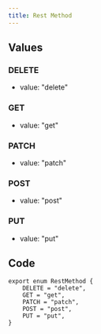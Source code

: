 ```yaml
---
title: Rest Method
---
```


## Values

### DELETE

-   value: "delete"

### GET

-   value: "get"

### PATCH

-   value: "patch"

### POST

-   value: "post"

### PUT

-   value: "put"

## Code

```
export enum RestMethod {
    DELETE = "delete",
    GET = "get",
    PATCH = "patch",
    POST = "post",
    PUT = "put",
}
```

